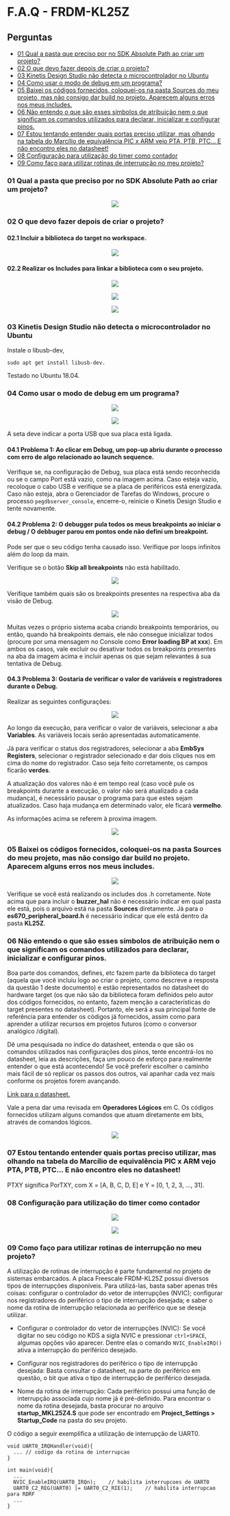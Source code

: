 # F.A.Q - FRDM-KL25Z

## Perguntas

  - [01 Qual a pasta que preciso por no SDK Absolute Path ao criar um projeto?](#2)
  - [02 O que devo fazer depois de criar o projeto?](#3)
  - [03 Kinetis Design Studio não detecta o microcontrolador no Ubuntu](#4)
  - [04 Como usar o modo de debug em um programa?](#5)
  - [05 Baixei os códigos fornecidos, coloquei-os na pasta Sources do meu projeto, mas não consigo dar build no projeto. Aparecem alguns erros nos meus includes.](#6)
  - [06 Não entendo o que são esses símbolos de atribuição nem o que significam os comandos utilizados para declarar, inicializar e configurar pinos.](#7)
  - [07 Estou tentando entender quais portas preciso utilizar, mas olhando na tabela do Marcílio de equivalência PIC x ARM vejo PTA, PTB, PTC... E não encontro eles no datasheet!](#8)
  - [08 Configuração para utilização do timer como contador](#9)
  - [09 Como faço para utilizar rotinas de interrupção no meu projeto?](#10)

### 01 Qual a pasta que preciso por no SDK Absolute Path ao criar um projeto?

<p align="center">
  <img src="images/q01/fig01.png"/>
</p>

### 02 O que devo fazer depois de criar o projeto?

#### 02.1 Incluir a biblioteca do target no workspace.

<p align="center">
  <img src="images/q02/fig01.png"/>
</p>

#### 02.2 Realizar os Includes para linkar a biblioteca com o seu projeto.

<p align="center">
  <img src="images/q02/fig02.png"/>
</p>

<p align="center">
  <img src="images/q02/fig03.png"/>
</p>

<p align="center">
  <img src="images/q02/fig04.png"/>
</p>

### 03 Kinetis Design Studio não detecta o microcontrolador no Ubuntu
Instale o libusb-dev,

```
sudo apt get install libusb-dev.
```
Testado no Ubuntu 18.04.

### 04 Como usar o modo de debug em um programa?

<p align="center">
  <img src="images/q04/fig01.png"/>
</p>

<p align="center">
  <img src="images/q04/fig02.png"/>
</p>

A seta deve indicar a porta USB que sua placa está ligada.

#### 04.1 Problema 1: Ao clicar em Debug, um pop-up abriu durante o processo com erro de algo relacionado ao launch sequence.

Verifique se, na configuração de Debug, sua placa está sendo reconhecida ou se o campo Port está vazio, como na imagem acima. Caso esteja vazio, recoloque o cabo USB e verifique se a placa de periféricos está energizada. Caso não esteja, abra o Gerenciador de Tarefas do Windows, procure o processo ``pegdbserver_console``, encerre-o, reinicie o Kinetis Design Studio e tente novamente.

#### 04.2 Problema 2: O debugger pula todos os meus breakpoints ao iniciar o debug / O debbuger parou em pontos onde não defini um breakpoint.

Pode ser que o seu código tenha causado isso. Verifique por loops infinitos além do loop da main.

Verifique se o botão **Skip all breakpoints** não está habilitado.

<p align="center">
  <img src="images/q04/fig03-1.png"/>
</p>

Verifique também quais são os breakpoints presentes na respectiva aba da visão de Debug.

<p align="center">
  <img src="images/q04/fig03-2.png"/>
</p>

Muitas vezes o próprio sistema acaba criando breakpoints temporários, ou então, quando há breakpoints demais, ele não consegue inicializar todos (procure por uma mensagem no Console como **Error loading BP at xxx**). Em ambos os casos, vale excluir ou desativar todos os breakpoints presentes na aba da imagem acima e incluir apenas os que sejam relevantes à sua tentativa de Debug.

#### 04.3 Problema 3: Gostaria de verificar o valor de variáveis e registradores durante o Debug.

Realizar as seguintes configurações:

<p align="center">
  <img src="images/q04/fig04-1.png"/>
</p>

Ao longo da execução, para verificar o valor de variáveis, selecionar a aba **Variables**. As variáveis locais serão apresentadas automaticamente.

Já para verificar o status dos registradores, selecionar a aba **EmbSys Registers**, selecionar o registrador selecionado e dar dois cliques nos em cima do nome do registrador. Caso seja feito corretamente, os campos ficarão **verdes**.

A atualização dos valores não é em tempo real (caso você pule os breakpoints durante a execução, o valor não será atualizado a cada mudança), é necessário pausar o programa para que estes sejam atualizados. Caso haja mudança em determinado valor, ele ficará **vermelho**.

As informações acima se referem à proxima imagem.

<p align="center">
  <img src="images/q04/fig04-2.png"/>
</p>

### 05 Baixei os códigos fornecidos, coloquei-os na pasta Sources do meu projeto, mas não consigo dar build no projeto. Aparecem alguns erros nos meus includes.

<p align="center">
  <img src="images/q05/fig01.png"/>
</p>

Verifique se você está realizando os includes dos .h corretamente. Note acima que para incluir o **buzzer_hal** não é necessário indicar em qual pasta ele está, pois o arquivo está na pasta **Sources** diretamente. Já para o **es670_peripheral_board.h** é necessário indicar que ele está dentro da pasta **KL25Z**.

### 06 Não entendo o que são esses símbolos de atribuição nem o que significam os comandos utilizados para declarar, inicializar e configurar pinos.

Boa parte dos comandos, defines, etc fazem parte da biblioteca do target (aquela que você incluiu logo ao criar o projeto, como descreve a resposta da questão 1 deste documento) e estão representados no datasheet do hardware target (os que não são da biblioteca foram definidos pelo autor dos códigos fornecidos, no entanto, fazem menção a características do target presentes no datasheet). Portanto, ele será a sua principal fonte de referência para entender os códigos já fornecidos, assim como para aprender a utilizar recursos em projetos futuros (como o conversor analógico /digital).

Dê uma pesquisada no índice do datasheet, entenda o que são os comandos utilizados nas configurações dos pinos, tente encontrá-los no datasheet, leia as descrições, faça um pouco de esforço para realmente entender o que está acontecendo! Se você preferir escolher o caminho mais fácil de só replicar os passos dos outros, vai apanhar cada vez mais conforme os projetos forem avançando.

[Link para o datasheet.](https://drive.google.com/drive/folders/19BTM93RObiPFyPT3_wgsihktCNbUJMdq)

Vale a pena dar uma revisada em **Operadores Lógicos** em C. Os códigos fornecidos utilizam alguns comandos que atuam diretamente em bits, através de comandos lógicos.

<p align="center">
  <img src="images/q06/fig01.png"/>
</p>

### 07 Estou tentando entender quais portas preciso utilizar, mas olhando na tabela do Marcílio de equivalência PIC x ARM vejo PTA, PTB, PTC... E não encontro eles no datasheet!

PTXY significa PorTXY, com X = [A, B, C, D, E] e Y = [0, 1, 2, 3, ..., 31].

### 08 Configuração para utilização do timer como contador

<p align="center">
  <img src="images/q08/fig01.png"/>
</p>

<p align="center">
  <img src="images/q08/fig02.png"/>
</p>

### 09 Como faço para utilizar rotinas de interrupção no meu projeto?

A utilização de rotinas de interrupção é parte fundamental no projeto de sistemas embarcados. A placa Freescale FRDM-KL25Z possui diversos tipos de interrupções disponíveis. Para utilizá-las, basta saber apenas três coisas: configurar o controlador do vetor de interrupções (NVIC); configurar nos registradores do periférico o tipo de interrupção desejada; e saber o nome da rotina de interrupção relacionada ao periférico que se deseja utilizar.

- Configurar o controlador do vetor de interrupções (NVIC): Se você digitar no seu código no KDS a sigla NVIC e pressionar ``ctrl+SPACE``, algumas opções vão aparecer. Dentre elas o comando ``NVIC_EnableIRQ()`` ativa a interrupção do periférico desejado.

- Configurar nos registradores do periférico o tipo de interrupção desejada: Basta consultar o datasheet, na parte do periférico em questão, o bit que ativa o tipo de interrupção de periférico desejada.

- Nome da rotina de interrupção: Cada periférico possui uma função de interrupção associada cujo nome já é pré-definido. Para encontrar o nome da rotina desejada, basta procurar no arquivo **startup_MKL25Z4.S** que pode ser encontrado em **Project_Settings > Startup_Code** na pasta do seu projeto.

O código a seguir exemplifica a utilização de interrupção de UART0.

```
void UART0_IRQHandler(void){
  ... // codigo da rotina de interrupcao
}

int main(void){
  ...
  NVIC_EnableIRQ(UART0_IRQn);    // habilita interrupcoes de UART0
  UART0_C2_REG(UART0) |= UART0_C2_RIE(1);    // habilita interrupcao para RDRF
  ...
}
```
